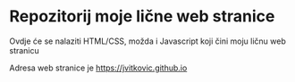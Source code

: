 # Repozitorij moje lične web stranice

Ovdje će se nalaziti HTML/CSS, možda i Javascript koji čini moju ličnu web stranicu

Adresa web stranice je https://jvitkovic.github.io